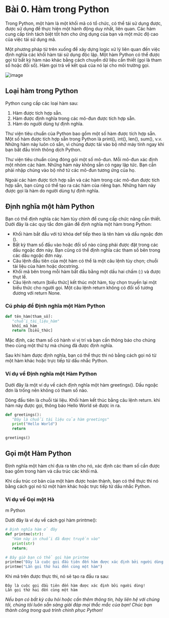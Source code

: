# Bài 0. Hàm trong Python

Trong Python, một hàm là một khối mã có tổ chức, có thể tái sử dụng được, được sử dụng để thực hiện một hành động duy nhất, liên quan. Các hàm cung cấp tính tách biệt tốt hơn cho ứng dụng của bạn và một mức độ cao của việc tái sử dụng mã.

Một phương pháp từ trên xuống để xây dựng logic xử lý liên quan đến việc định nghĩa các khối hàm tái sử dụng độc lập. Một hàm Python có thể được gọi từ bất kỳ hàm nào khác bằng cách chuyển dữ liệu cần thiết (gọi là tham số hoặc đối số). Hàm gọi trả về kết quả của nó lại cho môi trường gọi.

![image](/function.png)

## Loại hàm trong Python

Python cung cấp các loại hàm sau:

1. Hàm được tích hợp sẵn.
2. Hàm được định nghĩa trong các mô-đun được tích hợp sẵn.
3. Hàm do người dùng tự định nghĩa.

Thư viện tiêu chuẩn của Python bao gồm một số hàm được tích hợp sẵn. Một số hàm được tích hợp sẵn trong Python là print(), int(), len(), sum(), v.v. Những hàm này luôn có sẵn, vì chúng được tải vào bộ nhớ máy tính ngay khi bạn bắt đầu trình thông dịch Python.

Thư viện tiêu chuẩn cũng đóng gói một số mô-đun. Mỗi mô-đun xác định một nhóm các hàm. Những hàm này không sẵn có ngay lập tức. Bạn cần phải nhập chúng vào bộ nhớ từ các mô-đun tương ứng của họ.

Ngoài các hàm được tích hợp sẵn và các hàm trong các mô-đun được tích hợp sẵn, bạn cũng có thể tạo ra các hàm của riêng bạn. Những hàm này được gọi là hàm do người dùng tự định nghĩa.

## Định nghĩa một hàm Python

Bạn có thể định nghĩa các hàm tùy chỉnh để cung cấp chức năng cần thiết. Dưới đây là các quy tắc đơn giản để định nghĩa một hàm trong Python:

- Khối hàm bắt đầu với từ khóa def tiếp theo là tên hàm và dấu ngoặc đơn ().
- Bất kỳ tham số đầu vào hoặc đối số nào cũng phải được đặt trong các dấu ngoặc đơn này. Bạn cũng có thể định nghĩa các tham số bên trong các dấu ngoặc đơn này.
- Câu lệnh đầu tiên của một hàm có thể là một câu lệnh tùy chọn; chuỗi tài liệu của hàm hoặc docstring.
- Khối mã bên trong mỗi hàm bắt đầu bằng một dấu hai chấm (:) và được thụt lề.
- Câu lệnh return [biểu thức] kết thúc một hàm, tùy chọn truyền lại một biểu thức cho người gọi. Một câu lệnh return không có đối số tương đương với return None.

### Cú pháp để Định nghĩa một Hàm Python

```python
def tên_hàm(tham_số):
   "chuỗi_tài_liệu_hàm"
   khối_mã_hàm
   return [biểu_thức]
```

Mặc định, các tham số có hành vi vị trí và bạn cần thông báo cho chúng theo cùng một thứ tự mà chúng đã được định nghĩa.

Sau khi hàm được định nghĩa, bạn có thể thực thi nó bằng cách gọi nó từ một hàm khác hoặc trực tiếp từ dấu nhắc Python.

### Ví dụ về Định nghĩa một Hàm Python

Dưới đây là một ví dụ về cách định nghĩa một hàm greetings(). Dấu ngoặc đơn là trống nên không có tham số nào.

Dòng đầu tiên là chuỗi tài liệu. Khối hàm kết thúc bằng câu lệnh return. khi hàm này được gọi, thông báo Hello World sẽ được in ra.

```python
def greetings():
   "Đây là chuỗi tài liệu của hàm greetings"
   print("Hello World")
   return

greetings()
```

## Gọi một Hàm Python

Định nghĩa một hàm chỉ đưa ra tên cho nó, xác định các tham số cần được bao gồm trong hàm và cấu trúc các khối mã.

Khi cấu trúc cơ bản của một hàm được hoàn thành, bạn có thể thực thi nó bằng cách gọi nó từ một hàm khác hoặc trực tiếp từ dấu nhắc Python.

### Ví dụ về Gọi một Hà

m Python

Dưới đây là ví dụ về cách gọi hàm printme():

```python
# Định nghĩa hàm ở đây
def printme(str):
   "Hàm này in chuỗi đã được truyền vào"
   print(str)
   return;

# Bây giờ bạn có thể gọi hàm printme
printme("Đây là cuộc gọi đầu tiên đến hàm được xác định bởi người dùng!")
printme("Lần gọi thứ hai đến cùng một hàm")
```

Khi mã trên được thực thi, nó sẽ tạo ra đầu ra sau:

```
Đây là cuộc gọi đầu tiên đến hàm được xác định bởi người dùng!
Lần gọi thứ hai đến cùng một hàm
```

_Nếu bạn có bất kỳ câu hỏi hoặc cần thêm thông tin, hãy liên hệ với chúng tôi, chúng tôi luôn sẵn sàng giải đáp mọi thắc mắc của bạn! Chúc bạn thành công trong quá trình chinh phục Python!_
